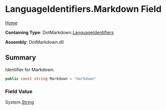 <a name="_top"></a>

# LanguageIdentifiers\.Markdown Field

[Home](../../../README.md#_top)

**Containing Type**: DotMarkdown\.[LanguageIdentifiers](../README.md#_top)

**Assembly**: DotMarkdown\.dll

## Summary

Identifier for Markdown\.

```csharp
public const string Markdown = "markdown"
```

### Field Value

System\.[String](https://docs.microsoft.com/en-us/dotnet/api/system.string)

